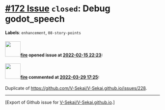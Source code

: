 # [\#172 Issue](https://github.com/V-Sekai/V-Sekai.github.io/issues/172) `closed`: Debug godot_speech
**Labels**: `enhancement`, `08-story-points`


#### <img src="https://avatars.githubusercontent.com/u/32321?u=c2e06a3d2b49a467aa907e54aa259516440267cc&v=4" width="50">[fire](https://github.com/fire) opened issue at [2022-02-15 22:23](https://github.com/V-Sekai/V-Sekai.github.io/issues/172):



#### <img src="https://avatars.githubusercontent.com/u/32321?u=c2e06a3d2b49a467aa907e54aa259516440267cc&v=4" width="50">[fire](https://github.com/fire) commented at [2022-03-29 17:25](https://github.com/V-Sekai/V-Sekai.github.io/issues/172#issuecomment-1082165465):

Duplicate of https://github.com/V-Sekai/V-Sekai.github.io/issues/228.


-------------------------------------------------------------------------------



[Export of Github issue for [V-Sekai/V-Sekai.github.io](https://github.com/V-Sekai/V-Sekai.github.io).]
